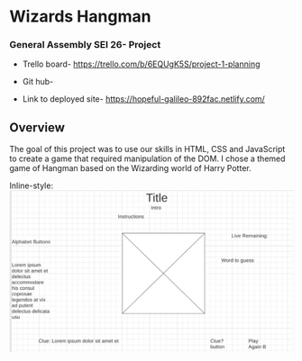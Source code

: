 # Wizards Hangman

### General Assembly SEI 26- Project

* Trello board- https://trello.com/b/6EQUgK5S/project-1-planning

* Git hub-

* Link to deployed site- https://hopeful-galileo-892fac.netlify.com/

## Overview

The goal of this project was to use our skills in HTML, CSS and JavaScript to create a game that required manipulation of the DOM. I chose a themed game of Hangman based on the Wizarding world of Harry Potter. 

Inline-style:
![alt text](wireframe.jpg)

